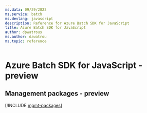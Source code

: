 ```yaml
---
ms.data: 09/29/2022
ms.service: batch
ms.devlang: javascript
description: Reference for Azure Batch SDK for JavaScript
title: Azure Batch SDK for JavaScript
author: dpwatrous
ms.author: dawatrou
ms.topic: reference
---
```

# Azure Batch SDK for JavaScript - preview

## Management packages - preview
[!INCLUDE [mgmt-packages](batch-mgmt-index.md)]
